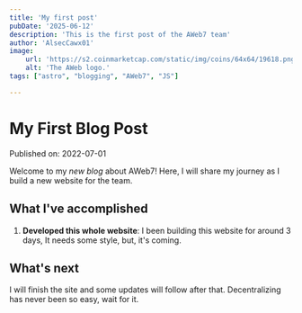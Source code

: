 ```yaml
---
title: 'My first post'
pubDate: '2025-06-12'
description: 'This is the first post of the AWeb7 team'
author: 'AlsecCawx01'
image:
    url: 'https://s2.coinmarketcap.com/static/img/coins/64x64/19618.png'
    alt: 'The AWeb logo.'
tags: ["astro", "blogging", "AWeb7", "JS"]

---
```

# My First Blog Post

Published on: 2022-07-01

Welcome to my _new blog_ about AWeb7! Here, I will share my journey as I build a new website for the team.

## What I've accomplished

1. **Developed this whole website**: I been building this website for around 3 days, It needs some style, but, it's coming.

## What's next

I will finish the site and some updates will follow after that. Decentralizing has never been so easy, wait for it.